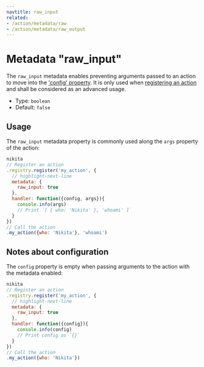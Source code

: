 ```yaml
---
navtitle: raw_input
related:
- /action/metadata/raw
- /action/metadata/raw_output
---
```


# Metadata "raw_input"

The `raw_input` metadata enables preventing arguments passed to an action to move into the ['config' property](/current/action/config). It is only used when [registering an action](/current/usages/registry) and shall be considered as an advanced usage.

* Type: `boolean`
* Default: `false`

## Usage

The `raw_input` metadata property is commonly used along the `args` property of the action:

```js
nikita
// Register an action
.registry.register('my_action', {
  // highlight-next-line
  metadata: {
    raw_input: true
  },
  handler: function({config, args}){
    console.info(args)
    // Print `[ { who: 'Nikita' }, 'whoami' ]`
  }
})
// Call the action
.my_action({who: 'Nikita'}, 'whoami')
```

## Notes about configuration

The `config` property is empty when passing arguments to the action with the metadata enabled:

```js
nikita
// Register an action
.registry.register('my_action', {
  // highlight-next-line
  metadata: {
    raw_input: true
  },
  handler: function({config}){
    console.info(config)
    // Print config as `{}`
  }
})
// Call the action
.my_action({who: 'Nikita'})
```
